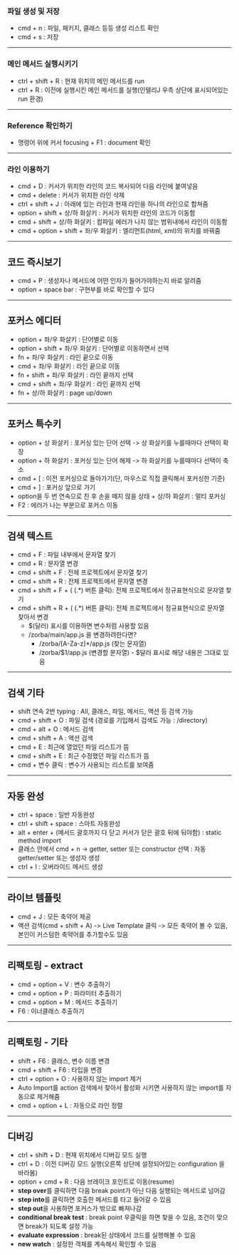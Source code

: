 ### 파일 생성 및 저장
- cmd + n : 파일, 패키지, 클래스 등등 생성 리스트 확인
- cmd + s : 저장
---
### 메인 메서드 실행시키기
- ctrl + shift + R : 현재 위치의 메인 메서드를 run
- ctrl + R : 이전에 실행시킨 메인 메서드를 실행(인텔리J 우측 상단에 표시되어있는 run 환경)
---
### Reference 확인하기
- 명령어 위에 커서 focusing + F1 : document 확인

---
### 라인 이용하기
- cmd + D : 커서가 위치한 라인의 코드 복사되어 다음 라인에 붙여넣음
- cmd + delete : 커서가 위치한 라인 삭제 
- ctrl + shift + J : 아래에 있는 라인과 현재 라인을 하나의 라인으로 합쳐줌
- option + shift + 상/하 화살키 : 커서가 위치한 라인의 코드가 이동함
- cmd + shift + 상/하 화살키 : 컴파일 에러가 나지 않는 범위내에서 라인이 이동함
- cmd + option + shift + 좌/우 화살키 : 엘리먼트(html, xml)의 위치를 바꿔줌

---
## 코드 즉시보기
- cmd + P : 생성자나 메서드에 어떤 인자가 들어가야하는지 바로 알려줌
- option + space bar : 구현부를 바로 확인할 수 있다

---
## 포커스 에디터
- option + 좌/우 화살키 : 단어별로 이동 
- option + shift + 좌/우 화살키 : 단어별로 이동하면서 선택
- fn + 좌/우 화살키 : 라인 끝으로 이동
- cmd + 좌/우 화살키 : 라인 끝으로 이동
- fn + shift + 좌/우 화살키 : 라인 끝까지 선택
- cmd + shift + 좌/우 화살키 : 라인 끝까지 선택
- fn + 상/하 화살키 : page up/down 

---
## 포커스 특수키
- option + 상 화살키 : 포커싱 있는 단어 선택 -> 상 화살키를 누를때마다 선택이 확장
- option + 하 화살키 : 포커싱 있는 단어 해제 -> 하 화살키를 누를때마다 선택이 축소
- cmd + [ : 이전 포커싱으로 돌아가기(단, 마우스로 직접 클릭해서 포커싱한 기준) 
- cmd + ] : 포커싱 앞으로 가기
- option을 두 번 연속으로 친 후 손을 떼지 않을 상태 + 상/하 화살키 : 멀티 포커싱
- F2 : 에러가 나는 부분으로 포커스 이동

---
## 검색 텍스트 
- cmd + F : 파일 내부에서 문자열 찾기
- cmd + R : 문자열 변경
- cmd + shift + F : 전체 프로젝트에서 문자열 찾기
- cmd + shift + R : 전체 프로젝트에서 문자열 변경
- cmd + shift + F + ( (.*) 버튼 클릭): 전체 프로젝트에서 정규표현식으로 문자열 찾기
- cmd + shift + R + ( (.*) 버튼 클릭): 전체 프로젝트에서 정규표현식으로 문자열 찾아서 변경
  - $(달러) 표시를 이용하면 변수처럼 사용할 있음 
  - /zorba/main/app.js 을 변경하려한다면?
    - \/zorba/[A-Za-z]*\/app.js (찾는 문자열)
    - \/zorba/$1\/app.js (변경할 문자열) - $달러 표시로 해당 내용은 그대로 있음
    
---
## 검색 기타
- shift 연속 2번 typing : All, 클래스, 파일, 메서드, 액션 등 검색 가능
- cmd + shift + O : 파일 검색 (경로를 기입해서 검색도 가능 : /directory)
- cmd + alt + O : 메서드 검색
- cmd + shift + A : 액션 검색
- cmd + E : 최근에 열었던 파일 리스트가 뜸
- cmd + shift + E : 최근 수정했던 파일 리스트가 뜸
- cmd + 변수 클릭 : 변수가 사용되는 리스트를 보여줌

---
## 자동 완성
- ctrl + space : 일반 자동완성
- ctrl + shift + space : 스마트 자동완성
- alt + enter + (메서드 괄호까지 다 닫고 커서가 닫은 괄호 뒤에 둬야함) : static method import
- 클래스 안에서 cmd + n -> getter, setter 또는 constructor 선택 : 자동 getter/setter 또는 생성자 생성
- ctrl + I : 오버라이드 메서드 생성

---
## 라이브 템플릿 
- cmd + J : 모든 축약어 제공
- 액션 검색(cmd + shift + A) -> Live Template 클릭 -> 모든 축약어 볼 수 있음, 본인이 커스텀한 축약어를 추가할수도 있음

---  
## 리팩토링 - extract
- cmd + option + V : 변수 추출하기
- cmd + option + P : 파라미터 추출하기
- cmd + option + M : 메서드 추출하기
- F6 : 이너클래스 추출하기

---
## 리팩토링 - 기타 
- shift + F6 : 클래스, 변수 이름 변경
- cmd + shift + F6 : 타입을 변경
- ctrl + option + O : 사용하지 않는 import 제거
- Auto Import를 action 검색에서 찾아서 활성화 시키면 사용하지 않는 import를 자동으로 제거해줌
- cmd + option + L : 자동으로 라인 정렬

---
## 디버깅
- ctrl + shift + D : 현재 위치에서 디버깅 모드 실행
- ctrl + D : 이전 디버깅 모드 실행(오른쪽 상단에 설정되어있는 configuration 을 바라봄)
- option + cmd + R : 다음 브레이크 포인트로 이동(resume)
- **step over**를 클릭하면 다음 break point가 아닌 다음 실행되는 메서드로 넘어감
- **step into**를 클릭하면 호출한 메서드를 타고 들어갈 수 있음
- **step out**을 사용하면 포커스가 밖으로 빠져나감
- **conditional break test** : break point 우클릭을 하면 찾을 수 있음, 조건이 맞으면 break가 되도록 설정 가능
- **evaluate expression** : break된 상태에서 코드를 실행해볼 수 있음
- **new watch** : 설정한 객체를 계속해서 확인할 수 있음